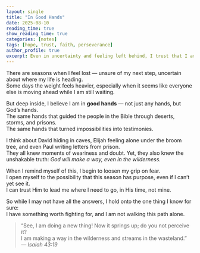 ```yaml
---
layout: single
title: "In Good Hands"
date: 2025-08-10
reading_time: true
show_reading_time: true
categories: [notes]
tags: [hope, trust, faith, perseverance]
author_profile: true
excerpt: Even in uncertainty and feeling left behind, I trust that I am in good hands — in God's hands.
---
```

There are seasons when I feel lost — unsure of my next step, uncertain about where my life is heading.  
Some days the weight feels heavier, especially when it seems like everyone else is moving ahead while I am still waiting.  

But deep inside, I believe I am in **good hands** — not just any hands, but God’s hands.  
The same hands that guided the people in the Bible through deserts, storms, and prisons.  
The same hands that turned impossibilities into testimonies.  

I think about David hiding in caves, Elijah feeling alone under the broom tree, and even Paul writing letters from prison.  
They all knew moments of weariness and doubt. Yet, they also knew the unshakable truth: *God will make a way, even in the wilderness.*  

When I remind myself of this, I begin to loosen my grip on fear.  
I open myself to the possibility that this season has purpose, even if I can’t yet see it.  
I can trust Him to lead me where I need to go, in His time, not mine.  

So while I may not have all the answers, I hold onto the one thing I know for sure:  
I have something worth fighting for, and I am not walking this path alone.  

> “See, I am doing a new thing! Now it springs up; do you not perceive it?  
> I am making a way in the wilderness and streams in the wasteland.”  
> *— Isaiah 43:19*
